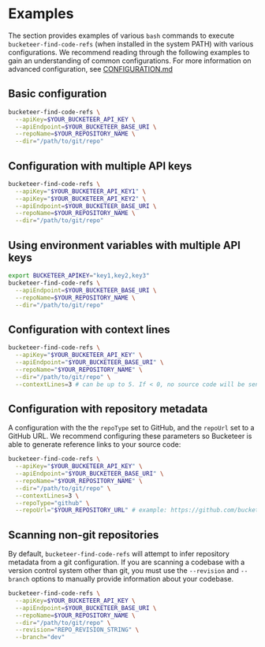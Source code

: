 # Examples

The section provides examples of various `bash` commands to execute `bucketeer-find-code-refs` (when installed in the system PATH) with various configurations. We recommend reading through the following examples to gain an understanding of common configurations. For more information on advanced configuration, see [CONFIGURATION.md](CONFIGURATION.md)

## Basic configuration

```bash
bucketeer-find-code-refs \
  --apiKey=$YOUR_BUCKETEER_API_KEY \
  --apiEndpoint=$YOUR_BUCKETEER_BASE_URI \
  --repoName=$YOUR_REPOSITORY_NAME \
  --dir="/path/to/git/repo"
```

## Configuration with multiple API keys

```bash
bucketeer-find-code-refs \
  --apiKey="$YOUR_BUCKETEER_API_KEY1" \
  --apiKey="$YOUR_BUCKETEER_API_KEY2" \
  --apiEndpoint=$YOUR_BUCKETEER_BASE_URI \
  --repoName=$YOUR_REPOSITORY_NAME \
  --dir="/path/to/git/repo"
```

## Using environment variables with multiple API keys

```bash
export BUCKETEER_APIKEY="key1,key2,key3"
bucketeer-find-code-refs \
  --apiEndpoint=$YOUR_BUCKETEER_BASE_URI \
  --repoName=$YOUR_REPOSITORY_NAME \
  --dir="/path/to/git/repo"
```

## Configuration with context lines

```bash
bucketeer-find-code-refs \
  --apiKey="$YOUR_BUCKETEER_API_KEY" \
  --apiEndpoint="$YOUR_BUCKETEER_BASE_URI" \
  --repoName="$YOUR_REPOSITORY_NAME" \
  --dir="/path/to/git/repo" \
  --contextLines=3 # can be up to 5. If < 0, no source code will be sent to Bucketeer
```

## Configuration with repository metadata

A configuration with the the `repoType` set to GitHub, and the `repoUrl` set to a GitHub URL. We recommend configuring these parameters so Bucketeer is able to generate reference links to your source code:

```bash
bucketeer-find-code-refs \
  --apiKey="$YOUR_BUCKETEER_API_KEY" \
  --apiEndpoint="$YOUR_BUCKETEER_BASE_URI" \
  --repoName="$YOUR_REPOSITORY_NAME" \
  --dir="/path/to/git/repo" \
  --contextLines=3 \
  --repoType="github" \
  --repoUrl="$YOUR_REPOSITORY_URL" # example: https://github.com/bucketeer/bucketeer-find-code-refs
```

## Scanning non-git repositories

By default, `bucketeer-find-code-refs` will attempt to infer repository metadata from a git configuration. If you are scanning a codebase with a version control system other than git, you must use the `--revision` and `--branch` options to manually provide information about your codebase.

```bash
bucketeer-find-code-refs \
  --apiKey=$YOUR_BUCKETEER_API_KEY \
  --apiEndpoint=$YOUR_BUCKETEER_BASE_URI \
  --repoName=$YOUR_REPOSITORY_NAME \
  --dir="/path/to/git/repo" \
  --revision="REPO_REVISION_STRING" \
  --branch="dev"
```
